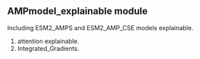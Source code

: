 ## AMPmodel_explainable module
Including ESM2_AMPS and ESM2_AMP_CSE models explainable.
1. attention explainable.
2. Integrated_Gradients.
